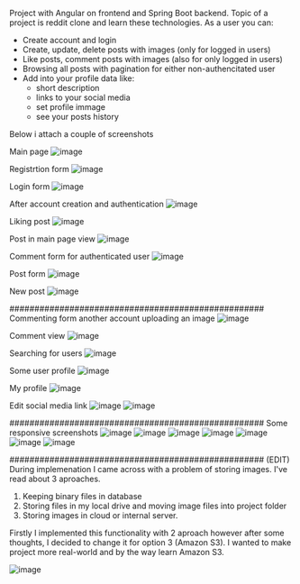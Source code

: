Project with Angular on frontend and Spring Boot backend. Topic of a project is reddit clone and learn these technologies.
As a user you can:
- Create account and login
- Create, update, delete posts with images (only for logged in users)
- Like posts, comment posts with images (also for only logged in users)
- Browsing all posts with pagination for either non-authencitated user
- Add into your profile data like: 
  - short description
  - links to your social media
  - set profile immage 
  - see your posts history
  
  
Below i attach a couple of screenshots

Main page
![image](https://user-images.githubusercontent.com/95829811/190677444-60fa7ff8-02a3-4583-95c3-fa9ef9ec94b8.png)

Registrtion form
![image](https://user-images.githubusercontent.com/95829811/190677663-31178ef5-f367-40c7-971b-9ce1c7bec6b0.png)


Login form
![image](https://user-images.githubusercontent.com/95829811/190677541-5ef2ea63-8116-461a-bc8e-5eebe23a0232.png)

After account creation and authentication
![image](https://user-images.githubusercontent.com/95829811/190677737-0f894128-e6de-4264-8baf-48df1f615c6d.png)

Liking post
![image](https://user-images.githubusercontent.com/95829811/190677785-3cadd88e-2eef-4077-a26b-63c8d247dc6b.png)

Post in main page view
![image](https://user-images.githubusercontent.com/95829811/190677884-a6c15129-5f18-43c1-a76b-fc638e12a3ab.png)

Comment form for authenticated user
![image](https://user-images.githubusercontent.com/95829811/190678011-198bef28-823b-40ca-bcdc-ee7ff9c39814.png)


Post form 
![image](https://user-images.githubusercontent.com/95829811/190679356-31b668d5-e15f-4ac6-97fa-3d9ca62c79b7.png)

New post
![image](https://user-images.githubusercontent.com/95829811/190679481-87993014-f025-42d3-bd19-8361dd6ba35b.png)


###################################################
Commenting form another account uploading an image
![image](https://user-images.githubusercontent.com/95829811/190680296-50fa0408-901c-4b5f-a183-5f3ed3e1039b.png)


Comment view
![image](https://user-images.githubusercontent.com/95829811/190680439-07f42fa2-6a06-413c-a9bb-bba2ac995828.png)

Searching for users
![image](https://user-images.githubusercontent.com/95829811/190680624-c3f68468-3d5b-4fc0-8e27-6f5a18056ad6.png)

Some user profile
![image](https://user-images.githubusercontent.com/95829811/190681758-d2dd6a01-6501-4c2e-a721-11695f98e8f3.png)

My profile
![image](https://user-images.githubusercontent.com/95829811/190681930-cbdb515e-b0d1-4793-8779-781870de178f.png)


Edit social media link
![image](https://user-images.githubusercontent.com/95829811/190682021-0dd06a1a-21d1-4967-8c35-a6748b1b1190.png)
![image](https://user-images.githubusercontent.com/95829811/190682059-f84bbeee-dd26-49f6-b0d1-0b364be127ff.png)



###################################################
Some responsive screenshots
![image](https://user-images.githubusercontent.com/95829811/190682211-4d6044bb-453f-4b53-9e11-9e5a509a8a7e.png)
![image](https://user-images.githubusercontent.com/95829811/190682245-a69130b4-aa58-4496-998e-c98c4ca04b32.png)
![image](https://user-images.githubusercontent.com/95829811/190682316-84236e62-7192-4734-b752-1cc03210f308.png)
![image](https://user-images.githubusercontent.com/95829811/190682338-65c834a2-4152-43a8-b757-0716429b3a83.png)
![image](https://user-images.githubusercontent.com/95829811/190682418-25914b91-9056-4bfd-b5cf-d13effb2f921.png)
![image](https://user-images.githubusercontent.com/95829811/190682798-0ab7fc72-c6ad-4570-b936-c1ef1d4c5ace.png)
![image](https://user-images.githubusercontent.com/95829811/190682904-eb771d02-b10a-495a-9474-1be8bfc0931d.png)





###################################################
(EDIT) During implemenation I came across with a problem of storing images. 
I've read about 3 aproaches.
  1. Keeping binary files in database
  2. Storing files in my local drive and moving image files into project folder
  3. Storing images in cloud or internal server.
 
 Firstly I implemented this functionality with 2 aproach however after some thoughts, I decided to change it for option 3 (Amazon S3).
 I wanted to make project more real-world and by the way learn Amazon S3.
 
 ![image](https://user-images.githubusercontent.com/95829811/191217370-dad6f5b6-c542-435f-9d3a-c1ad685a995c.png)



